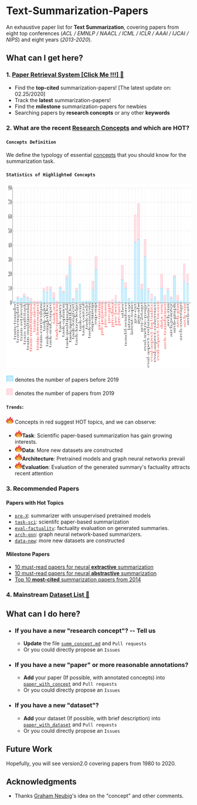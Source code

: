 # Text-Summarization-Papers



An exhaustive paper list for **Text Summarization**,
covering papers from eight top conferences (*ACL / EMNLP / NAACL / ICML / ICLR / AAAI / IJCAI / NIPS*)  and eight years (*2013-2020*).  




## What can I get here?



### 1. [Paper Retrieval System **[Click Me !!!]** &#x1F53D;](http://pfliu.com/pl-summarization/summ_paper.html)
* Find the **top-cited** summarization-papers! [The latest update on: 02.25/2020]
* Track the **latest** summarization-papers!
* Find the **milestone** summarization-papers for newbies
* Searching papers by **research concepts** or any other **keywords**








### 2. What are the recent [Research Concepts](https://github.com/neulab/Text-Summarization-Papers/blob/master/summ_concept.md) and which are HOT?

#### `Concepts Definition`
We define the typology of essential [concepts](https://github.com/neulab/Text-Summarization-Papers/blob/master/summ_concept.md) that you should know for the summarization task.


#### `Statistics of Highlighted Concepts`
<img src="fig/stat_summ-1.png" alt="Summary" height="500" width="1200">


<img src="fig/blue.png" alt="before 2019" height="20" width="20"> denotes the number of papers before 2019
<br>


<img src="fig/red.png" alt="from 2019" height="20" width="20"> denotes the number of papers from 2019
<br>


#### `Trends`:
<img src="fig/fire.png" alt="HOT" height="20" width="20"> Concepts in red suggest HOT topics, and we can observe:


* <img src="fig/fire.png" alt="HOT" height="20" width="20">**Task**: Scientific paper-based summarization has gain growing interests.
* <img src="fig/fire.png" alt="HOT" height="20" width="20">**Data**: More new datasets are constructed
* <img src="fig/fire.png" alt="HOT" height="20" width="20">**Architecture**: Pretrained models and graph neural networks prevail
* <img src="fig/fire.png" alt="HOT" height="20" width="20">**Evaluation**: Evaluation of the generated summary's factuality attracts recent attention




### 3. Recommended Papers

#### Papers with Hot Topics
* [`pre-X`](http://pfliu.com/pl-summarization/summ_paper_preX.html): summarizer with unsupervised pretrained models
* [`task-sci`](http://pfliu.com/pl-summarization/summ_paper_task-sci.html): scientifc paper-based summarization
* [`eval-factuality`](http://pfliu.com/pl-summarization/summ_paper_factuality.html): factuality evaluation on generated summaries.
* [`arch-gnn`](http://pfliu.com/pl-summarization/summ_paper_arch-gnn.html): graph neural network-based summarizers. 
* [`data-new`](http://pfliu.com/pl-summarization/summ_paper_data-new.html): more new datasets are constructed



#### Milestone Papers
* [10 must-read papers for neural **extractive** summarization](http://pfliu.com/pl-summarization/summ_paper_gen-ext.html)
* [10 must-read papers for neural **abstractive** summarization](http://pfliu.com/pl-summarization/summ_paper_gen-abs.html)
* [Top 10 **most-cited** summarization papers from 2014](http://pfliu.com/pl-summarization/summ_paper_topcited.html)







### 4. Mainstream [Dataset List &#x1F53D;](http://pfliu.com/pl-summarization/summ_data.html)






## What can I do here?
* ### If you have a new "research concept"?  -- Tell us
	* **Update** the file [`summ_concept.md`](https://github.com/neulab/Text-Summarization-Papers/blob/master/summ_concept.md) and `Pull requests`
	* Or you could directly propose an `Issues`


* ### If you have a new "paper" or more reasonable annotations?
	* **Add** your paper (If possible, with annotated concepts) into [`paper_with_concept`](https://github.com/neulab/Text-Summarization-Papers/blob/master/paper_with_dataset) and `Pull requests`
	* Or you could directly propose an `Issues`


* ### If you have a new "dataset"?
	* **Add** your dataset (If possible, with brief description) into [`paper_with_dataset`](https://github.com/neulab/Text-Summarization-Papers/blob/master/paper_with_dataset) and `Pull requests`
	* Or you could directly propose an `Issues`



## Future Work
Hopefully, you will see version2.0 covering papers from 1980 to 2020. 



## Acknowledgments
* Thanks [Graham Neubig](http://www.phontron.com/)'s idea on the "concept" and other comments.
